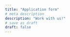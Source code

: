 ```yaml
---
title: "Application form"
# meta description
description: "Work with us!"
# save as draft
draft: false
---
```

